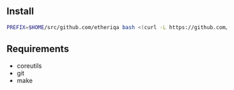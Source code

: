 ## Install

```sh
PREFIX=$HOME/src/github.com/etheriqa bash <(curl -L https://github.com/etheriqa/dotfiles/raw/master/bootstrap.sh)
```

## Requirements

* coreutils
* git
* make
